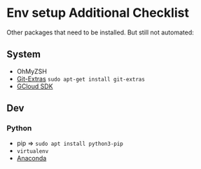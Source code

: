 # Env setup Additional Checklist

Other packages that need to be installed. But still not automated:

## System

- OhMyZSH
- [Git-Extras](https://github.com/tj/git-extras) `sudo apt-get install git-extras`
- [GCloud SDK](https://cloud.google.com/sdk/docs/quickstart-debian-ubuntu)

## Dev

### Python

- pip => `sudo apt install python3-pip`
- `virtualenv`
- [Anaconda](https://docs.anaconda.com/anaconda/install/linux/)
